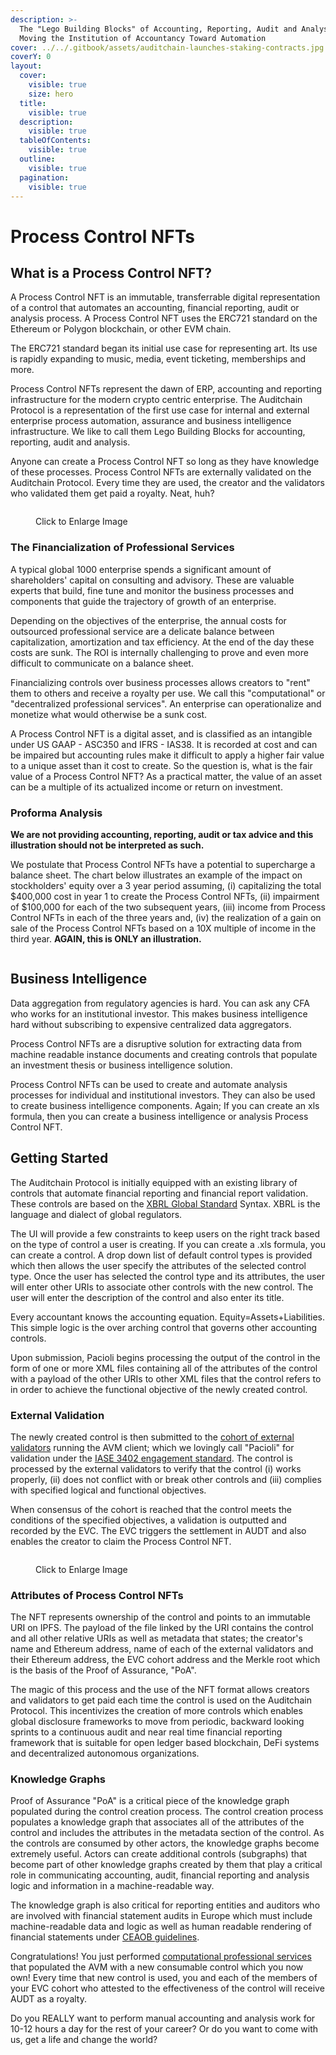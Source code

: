 ```yaml
---
description: >-
  The "Lego Building Blocks" of Accounting, Reporting, Audit and Analysis -
  Moving the Institution of Accountancy Toward Automation
cover: ../../.gitbook/assets/auditchain-launches-staking-contracts.jpg
coverY: 0
layout:
  cover:
    visible: true
    size: hero
  title:
    visible: true
  description:
    visible: true
  tableOfContents:
    visible: true
  outline:
    visible: true
  pagination:
    visible: true
---
```


# Process Control NFTs

## What is a Process Control NFT?

A Process Control NFT is an immutable, transferrable digital representation of a control that automates an accounting, financial reporting, audit or analysis process. A Process Control NFT uses the ERC721 standard on the Ethereum or Polygon blockchain, or other EVM chain.

The ERC721 standard began its initial use case for representing art. Its use is rapidly expanding to music, media, event ticketing, memberships and more.&#x20;

Process Control NFTs represent the dawn of ERP, accounting and reporting infrastructure for the modern crypto centric enterprise. The Auditchain Protocol is a representation of the first use case for internal and external enterprise process automation, assurance and business intelligence infrastructure. We like to call them Lego Building Blocks for accounting, reporting, audit and analysis.

Anyone can create a Process Control NFT so long as they have knowledge of these processes. Process Control NFTs are externally validated on the Auditchain Protocol. Every time they are used, the creator and the validators who validated them get paid a royalty. Neat, huh?

<figure><img src="../../.gitbook/assets/image (5) (1).png" alt=""><figcaption><p>Click to Enlarge Image</p></figcaption></figure>

&#x20;&#x20;

### The Financialization of Professional Services

A typical global 1000 enterprise spends a significant amount of shareholders' capital on consulting and advisory. These are valuable experts that build, fine tune and monitor the business processes and components that guide the trajectory of growth of an enterprise.&#x20;

Depending on the objectives of the enterprise, the annual costs for outsourced professional service are a delicate balance between capitalization, amortization and tax efficiency. At the end of the day these costs are sunk. The ROI is internally challenging to prove and even more difficult to communicate on a balance sheet.&#x20;

Financializing controls over business processes allows creators to "rent" them to others and receive a royalty per use. We call this "computational" or "decentralized professional services". An enterprise can operationalize and monetize what would otherwise be a sunk cost.&#x20;

A Process Control NFT is a digital asset, and is classified as an intangible under US GAAP - ASC350 and IFRS - IAS38. It is recorded at cost and can be impaired but accounting rules make it difficult to apply a higher fair value to a unique asset than it cost to create. So the question is, what is the fair value of a Process Control NFT? As a practical matter, the value of an asset can be a multiple of its actualized income or return on investment.&#x20;

### Proforma Analysis&#x20;

**We are not providing accounting, reporting, audit or tax advice and this illustration should not be interpreted as such.**&#x20;

We postulate that Process Control NFTs have a potential to supercharge a balance sheet. The chart below illustrates an example of the impact on stockholders' equity over a 3 year period assuming, (i) capitalizing the total $400,000 cost in year 1 to create the Process Control NFTs, (ii) impairment of $100,000 for each of the two subsequent years, (iii) income from Process Control NFTs in each of the three years and, (iv) the realization of a gain on sale of the Process Control NFTs based on a 10X multiple of income in the third year. **AGAIN, this is ONLY an illustration.**

<figure><img src="../../.gitbook/assets/auditchain-proforma-example (1).jpg" alt=""><figcaption></figcaption></figure>

## Business Intelligence&#x20;

Data aggregation from regulatory agencies is hard. You can ask any CFA who works for an institutional investor. This makes business intelligence hard without subscribing to expensive centralized data aggregators.

Process Control NFTs are a disruptive solution for extracting data from machine readable instance documents and creating controls that populate an investment thesis or business intelligence solution.&#x20;

Process Control NFTs can be used to create and automate analysis processes for individual and institutional investors. They can also be used to create business intelligence components. Again; If you can create an xls formula, then you can create a business intelligence or analysis Process Control NFT.   &#x20;

## Getting Started

The Auditchain Protocol is initially equipped with an existing library of controls that automate financial reporting and financial report validation. These controls are based on the [XBRL Global Standard](https://www.xbrl.org/) Syntax. XBRL is the language and dialect of global regulators.&#x20;

The UI will provide a few constraints to keep users on the right track based on the type of control a user is creating. If you can create a .xls formula, you can create a control. A drop down list of default control types is provided which then allows the user specify the attributes of the selected control type. Once the user has selected the control type and its attributes, the user will enter other URIs to associate other controls with the new control. The user will enter the description of the control and also enter its title.

Every accountant knows the accounting equation. Equity=Assets+Liabilities. This simple logic is the over arching control that governs other accounting controls.  &#x20;

Upon submission, Pacioli begins processing the output of the control in the form of one or more XML files containing all of the attributes of the control with a payload of the other URIs to other XML files that the control refers to in order to achieve the functional objective of the newly created control.&#x20;

### External Validation

The newly created control is then submitted to the [cohort of external validators](https://docs.auditchain.finance/auditchain-protocol/auditchain-core-v1/for-reporting-entities) running the AVM client; which we lovingly call "Pacioli" for validation under the [IASE 3402 engagement standard](https://www.ifac.org/system/files/downloads/b014-2010-iaasb-handbook-isae-3402.pdf). The control is processed by the external validators to verify that the control (i) works properly, (ii) does not conflict with or break other controls and (iii) complies with specified logical and functional objectives.

When consensus of the cohort is reached that the control meets the conditions of the specified objectives, a validation is outputted and recorded by the EVC. The EVC triggers the settlement in AUDT and also enables the creator to claim the Process Control NFT.&#x20;

<figure><img src="../../.gitbook/assets/image (2) (1).png" alt=""><figcaption><p>Click to Enlarge Image</p></figcaption></figure>

### Attributes of Process Control NFTs

The NFT represents ownership of the control and points to an immutable URI on IPFS. The payload of the file linked by the URI contains the control and all other relative URIs as well as metadata that states; the creator's name and Ethereum address, name of each of the external validators and their Ethereum address, the EVC cohort address and the Merkle root which is the basis of the Proof of Assurance, "PoA". &#x20;

The magic of this process and the use of the NFT format allows creators and validators to get paid each time the control is used on the Auditchain Protocol. This incentivizes the creation of more controls which enables global disclosure frameworks to move from periodic, backward looking sprints to a continuous audit and near real time financial reporting framework that is suitable for open ledger based blockchain, DeFi systems and decentralized autonomous organizations.

### Knowledge Graphs

Proof of Assurance "PoA" is a critical piece of the knowledge graph populated during the control creation process. The control creation process populates a knowledge graph that associates all of the attributes of the control and includes the attributes in the metadata section of the control. As the controls are consumed by other actors, the knowledge graphs become extremely useful. Actors can create additional controls (subgraphs) that become part of other knowledge graphs created by them that play a critical role in communicating accounting, audit, financial reporting and analysis logic and information in a machine-readable way.&#x20;

The knowledge graph is also critical for reporting entities and auditors who are involved with financial statement audits in Europe which must include machine-readable data and logic as well as human readable rendering of financial statements under [CEAOB guidelines](https://ec.europa.eu/info/sites/default/files/business\_economy\_euro/banking\_and\_finance/documents/191128-ceaob-guidelines-auditors-involvement-financial-statements\_en.pdf).&#x20;

Congratulations! You just performed [computational professional services](http://accounting.auditchain.finance/library/ComputationalProfessionalServices.pdf) that populated the AVM with a new consumable control which you now own! Every time that new control is used, you and each of the members of your EVC cohort who attested to the effectiveness of the control will receive AUDT as a royalty.&#x20;

Do you REALLY want to perform manual accounting and analysis work for 10-12 hours a day for the rest of your career? Or do you want to come with us, get a life and change the world?  &#x20;

###





